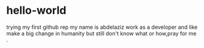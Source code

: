 # hello-world
trying my first github rep
my name is abdelaziz work as a developer and like make a big change in humanity but still don't know what or how,pray for me .

